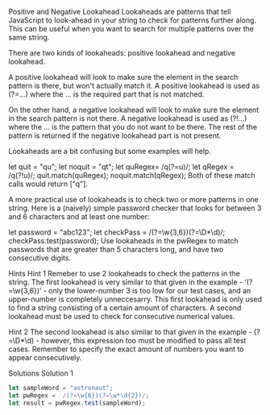 Positive and Negative Lookahead
Lookaheads are patterns that tell JavaScript to look-ahead in your string to check for patterns further along. This can be useful when you want to search for multiple patterns over the same string.

There are two kinds of lookaheads: positive lookahead and negative lookahead.

A positive lookahead will look to make sure the element in the search pattern is there, but won't actually match it. A positive lookahead is used as (?=...) where the ... is the required part that is not matched.

On the other hand, a negative lookahead will look to make sure the element in the search pattern is not there. A negative lookahead is used as (?!...) where the ... is the pattern that you do not want to be there. The rest of the pattern is returned if the negative lookahead part is not present.

Lookaheads are a bit confusing but some examples will help.

let quit = "qu";
let noquit = "qt";
let quRegex= /q(?=u)/;
let qRegex = /q(?!u)/;
quit.match(quRegex);
noquit.match(qRegex);
Both of these match calls would return ["q"].

A more practical use of lookaheads is to check two or more patterns in one string. Here is a (naively) simple password checker that looks for between 3 and 6 characters and at least one number:

let password = "abc123";
let checkPass = /(?=\w{3,6})(?=\D*\d)/;
checkPass.test(password);
Use lookaheads in the pwRegex to match passwords that are greater than 5 characters long, and have two consecutive digits.


Hints
Hint 1
Remeber to use 2 lookaheads to check the patterns in the string. The first lookahead is very similar to that given in the example - ‘(?=\w{3,6})’ - only the lower-number 3 is too low for our test cases, and an upper-number is completely unneccesarry. This first lookahead is only used to find a string consisting of a certain amount of characters. A second lookahead must be used to check for consecutive numerical values.

Hint 2
The second lookahead is also similar to that given in the example - (?=\D*\d) - however, this expression too must be modified to pass all test cases. Remember to specify the exact amount of numbers you want to appear consecutively.

Solutions
Solution 1
```js
let sampleWord = "astronaut";
let pwRegex =  /(?=\w{6})(?=\w*\d{2})/;
let result = pwRegex.test(sampleWord);
```